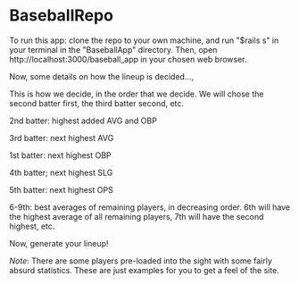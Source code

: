 # BaseballRepo

To run this app: clone the repo to your own machine, and run "$rails s" in your terminal in the "BaseballApp" directory. Then, open http://localhost:3000/baseball_app in your chosen web browser. 

Now, some details on how the lineup is decided...,

This is how we decide, in the order that we decide. We will chose the second batter first, the third batter second, etc.

2nd batter: highest added AVG and OBP

3rd batter: next highest AVG

1st batter: next highest OBP

4th batter; next highest SLG

5th batter: next highest OPS

6-9th: best averages of remaining players, in decreasing order. 6th will have the highest average of all remaining players, 7th will have the second highest, etc.

Now, generate your lineup!

*Note*: There are some players pre-loaded into the sight with some fairly absurd statistics. These are just examples for you to get a feel of the site.
